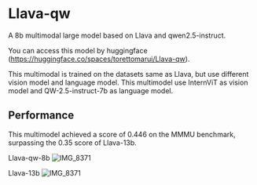 # Llava-qw
A 8b multimodal large model based on Llava and qwen2.5-instruct. 

You can access this model by huggingface (https://huggingface.co/spaces/torettomarui/Llava-qw).

This multimodal is trained on the datasets same as Llava, but use different vision model and language model. This multimodel use InternViT as vision model and QW-2.5-instruct-7b as language model.

## Performance
This multimodel achieved a score of 0.446 on the MMMU benchmark, surpassing the 0.35 score of Llava-13b.

Llava-qw-8b
![IMG_8371](https://github.com/user-attachments/assets/ac3fc893-3fae-4514-bea1-c34a82a0c078)

Llava-13b
![IMG_8371](https://github.com/user-attachments/assets/65079012-54ef-4b60-82a3-0ee04ab5f566)
